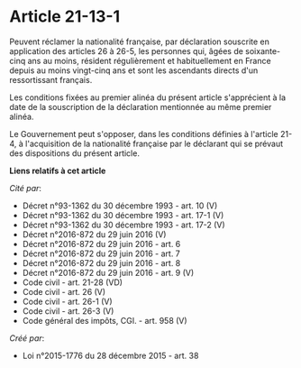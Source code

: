 # Article 21-13-1

Peuvent réclamer la nationalité française, par déclaration souscrite en application des articles 26 à 26-5, les personnes
qui, âgées de soixante-cinq ans au moins, résident régulièrement et habituellement en France depuis au moins vingt-cinq ans
et sont les ascendants directs d'un ressortissant français. 

Les conditions fixées au premier alinéa du présent article s'apprécient à la date de la souscription de la déclaration
mentionnée au même premier alinéa. 

Le Gouvernement peut s'opposer, dans les conditions définies à l'article 21-4, à l'acquisition de la nationalité française
par le déclarant qui se prévaut des dispositions du présent article.

**Liens relatifs à cet article**

_Cité par_:

  - Décret n°93-1362 du 30 décembre 1993 - art. 10 (V)
  - Décret n°93-1362 du 30 décembre 1993 - art. 17-1 (V)
  - Décret n°93-1362 du 30 décembre 1993 - art. 17-2 (V)
  - Décret n°2016-872 du 29 juin 2016 (V)
  - Décret n°2016-872 du 29 juin 2016 - art. 6
  - Décret n°2016-872 du 29 juin 2016 - art. 7
  - Décret n°2016-872 du 29 juin 2016 - art. 8
  - Décret n°2016-872 du 29 juin 2016 - art. 9 (V)
  - Code civil - art. 21-28 (VD)
  - Code civil - art. 26 (V)
  - Code civil - art. 26-1 (V)
  - Code civil - art. 26-3 (V)
  - Code général des impôts, CGI. - art. 958 (V)

_Créé par_:

  - Loi n°2015-1776 du 28 décembre 2015 - art. 38
